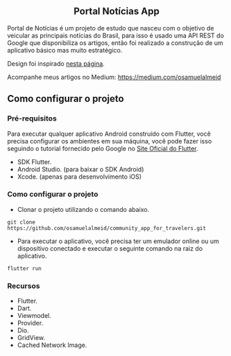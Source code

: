 <h2 align="center">
  Portal Notícias App
</h2>

Portal de Notícias é um projeto de estudo que nasceu com o objetivo de veicular as principais notícias do Brasil, para isso é usado uma API REST do Google que disponibiliza os artigos, então foi realizado a construção de um aplicativo básico mas muito estratégico.

Design foi inspirado [nesta página](https://dribbble.com/shots/6087140-News-App-Design).

Acompanhe meus artigos no Medium: https://medium.com/osamuelalmeid

## Como configurar o projeto

### Pré-requisitos

Para executar qualquer aplicativo Android construído com Flutter, você precisa configurar os ambientes em sua máquina, você pode fazer isso seguindo o tutorial fornecido pelo Google no [Site Oficial do Flutter](https://flutter.dev/docs/get-started/install).

- SDK Flutter.
- Android Studio. (para baixar o SDK Android)
- Xcode. (apenas para desenvolvimento iOS)

### Como configurar o projeto

-   Clonar o projeto utilizando o comando abaixo.
 
```shell
git clone https://github.com/osamuelalmeid/community_app_for_travelers.git
```

-   Para executar o aplicativo, você precisa ter um emulador online ou um dispositivo conectado e executar o seguinte comando na raiz do aplicativo.

```shell
flutter run
```

### Recursos
-   Flutter.
-   Dart.
-   Viewmodel.
-   Provider.
-   Dio.
-   GridView.
-   Cached Network Image.
